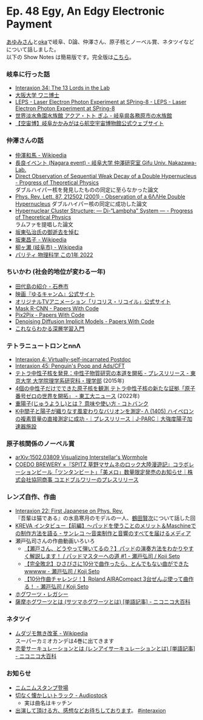# Ep. 48 Egy, An Edgy Electronic Payment

[あゆみさん](https://twitter.com/ayumisalt)と[oka](https://twitter.com/nowohyeah)で岐阜、D論、仲澤さん、原子核とノーベル賞、ネタツイなどについて話しました。  
以下の Show Notes は簡易版です。完全版は[こちら](https://interaxion-podcast.github.io/48)。

### 岐阜に行った話

- [Interaxion 34: The 13 Lords in the Lab](https://interaxion-podcast.github.io/34)
- [大阪大学 ワニ博士](https://www.osaka-u.ac.jp/sp/drwani/)
- [LEPS - Laser Electron Photon Experiment at SPring-8 - LEPS - Laser Electron Photon Experiment at SPring-8](https://www.rcnp.osaka-u.ac.jp/Divisions/np1-b/)
- [世界淡水魚園水族館 アクア・トト ぎふ - 岐阜県各務原市の水族館](https://aquatotto.com/)
- [【空宙博】岐阜かかみがはら航空宇宙博物館公式ウェブサイト](http://www.sorahaku.net/)

### 仲澤さんの話

- [仲澤和馬 - Wikipedia](https://ja.wikipedia.org/wiki/%E4%BB%B2%E6%BE%A4%E5%92%8C%E9%A6%AC)
- [長良イベント (Nagara event) - 岐阜大学 仲澤研究室 Gifu Univ. Nakazawa-Lab.](https://www1.gifu-u.ac.jp/~physics/Nakazawa/hypernuclei/nagara/)
- [Direct Observation of Sequential Weak Decay of a Double Hypernucleus - Progress of Theoretical Physics](https://academic.oup.com/ptp/article/85/6/1287/1841787)  
  ダブルハイパー核を発見したものの同定に至らなかった論文
- [Phys. Rev. Lett. 87, 212502 (2001) - Observation of a 6ΛΛHe Double Hypernucleus](https://journals.aps.org/prl/abstract/10.1103/PhysRevLett.87.212502)
  ダブルハイパー核の同定に成功した論文
- [Hypernuclear Cluster Structure: — Di-“Lambpha” System — - Progress of Theoretical Physics](https://academic.oup.com/ptp/article/66/4/1344/1861658)  
  ラムファを提唱した論文
- [坂東弘治氏の御逝去を悼む](https://www.jstage.jst.go.jp/article/butsuri1946/45/9/45_KJ00002750157/_article/-char/ja/)
- [坂東昌子 - Wikipedia](https://ja.wikipedia.org/wiki/%E5%9D%82%E6%9D%B1%E6%98%8C%E5%AD%90)
- [柳ヶ瀬 (岐阜市) - Wikipedia](https://ja.wikipedia.org/wiki/%E6%9F%B3%E3%83%B6%E7%80%AC_(%E5%B2%90%E9%98%9C%E5%B8%82))
- [パリティ 物理科学 この1年 2022](https://amzn.to/3J1E2tn)

### ちいかわ (社会的地位が変わる一年)

- [田代島の紹介 - 石巻市](https://www.city.ishinomaki.lg.jp/cont/10053500/0050/3639/3639.html)
- [映画『ゆるキャン△』公式サイト](https://yurucamp.jp/cinema/)
- [オリジナルTVアニメーション「リコリス・リコイル」公式サイト](https://lycoris-recoil.com/)
- [Mask R-CNN - Papers With Code](https://paperswithcode.com/paper/mask-r-cnn)
- [Pix2Pix - Papers With Code](https://paperswithcode.com/method/pix2pix)
- [Denoising Diffusion Implicit Models - Papers With Code](https://paperswithcode.com/paper/denoising-diffusion-implicit-models-1)
- [これならわかる深層学習入門](https://amzn.to/3IuaxyA)

### テトラニュートロンとnnΛ

- [Interaxion 4: Virtually-self-incarnated Postdoc](https://interaxion-podcast.github.io/4)
- [Interaxion 45: Penguin's Poop and Ads/CFT](https://interaxion-podcast.github.io/45)
- [テトラ中性子核を発見：中性子物質研究の本道を開拓 - プレスリリース - 東京大学 大学院理学系研究科・理学部](https://www.s.u-tokyo.ac.jp/ja/press/2015/60.html) (2015年)
- [4個の中性子だけでできた原子核を観測 テトラ中性子核の新たな証拠「原子番号ゼロの世界を開拓」 - 東工大ニュース](https://www.titech.ac.jp/news/2022/064353) (2022年)
- [重陽子(じゅうようし)とは？ 意味や使い方 - コトバンク](https://kotobank.jp/word/%E9%87%8D%E9%99%BD%E5%AD%90-77462)  
- [K中間子と陽子が織りなす風変わりなバリオンを測定- Λ (1405) ハイペロンの複素質量の直接測定に成功 -｜プレスリリース｜J-PARC｜大強度陽子加速器施設](https://j-parc.jp/c/press-release/2023/01/26001098.html)

### 原子核関係のノーベル賞

- [arXiv:1502.03809 Visualizing Interstellar's Wormhole](https://arxiv.org/abs/1502.03809)  
- [COEDO BREWERY ×『SPITZ 草野マサムネのロック大陸漫遊記』コラボレーションビール「ツンタンビート」「美メロ」数量限定発売のお知らせ｜株式会社協同商事 コエドブルワリーのプレスリリース](https://prtimes.jp/main/html/rd/p/000000019.000060962.html)

### レンズ自作、作曲

- [Interaxion 22: First Japanese on Phys. Rev.](https://interaxion-podcast.github.io/22)  
  『吾輩は猫である』の水島寒月のモデルの一人、[鶴田賢次](https://ja.wikipedia.org/wiki/%E9%B6%B4%E7%94%B0%E8%B3%A2%E6%AC%A1)について話した回
- [KREVA インタビュー【前編】〜パッドを使うことのメリット＆Maschineでの制作方法を語る - サンレコ 〜音楽制作と音響のすべてを届けるメディア](https://www.snrec.jp/entry/special/pad/kreva_1)
- 瀬戸弘司さんの作曲動画いろいろ
  - [【瀬戸さん、どうやって弾いてるの？】パッドの演奏方法をわかりやすく解説します！ / パッドマスターへの道 #1 - 瀬戸弘司 / Koji Seto](https://youtu.be/Em792u6z1lw)
  - [【完全敗北】ひさびさに10分で曲作ったら、とんでもない曲ができたwwwww - 瀬戸弘司 / Koji Seto](https://youtu.be/yT1QZW-wMmY)
  - [【10分作曲チャレンジ！】Roland AIRACompact 3台ぜんぶ使って曲作る！ - 瀬戸弘司 / Koji Seto](https://youtu.be/Uxuhc4jqxSQ)
- [ホグワーツ・レガシー](https://www.hogwartslegacy.com/ja-jp)
- [薩摩ホグワーツとは (サツマホグワーツとは) [単語記事] - ニコニコ大百科](https://dic.nicovideo.jp/a/%E8%96%A9%E6%91%A9%E3%83%9B%E3%82%B0%E3%83%AF%E3%83%BC%E3%83%84)

### ネタツイ

- [ムダヅモ無き改革 - Wikipedia](https://ja.wikipedia.org/wiki/%E3%83%A0%E3%83%80%E3%83%85%E3%83%A2%E7%84%A1%E3%81%8D%E6%94%B9%E9%9D%A9)  
  スーパーカミオカンデは4巻に出てきます
- [恋愛サーキュレーションとは (レンアイサーキュレーションとは) [単語記事] - ニコニコ大百科](https://dic.nicovideo.jp/a/%E6%81%8B%E6%84%9B%E3%82%B5%E3%83%BC%E3%82%AD%E3%83%A5%E3%83%AC%E3%83%BC%E3%82%B7%E3%83%A7%E3%83%B3)


### お知らせ

- [ニムニムスタンプ登場](https://store.line.me/stickershop/product/20651080/ja)
- [切なく懐かしいトラック - Audiostock](https://audiostock.jp/audio/1267554)
  - 実は曲名はキッチン
- [出演して頂ける方、感想などお待ちしております](https://interaxion-podcast.github.io/feedback/)。 [#interaxion](https://twitter.com/hashtag/interaxion)
